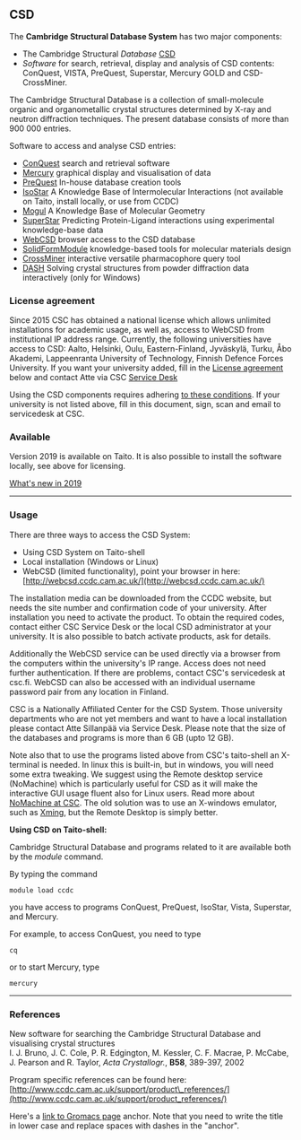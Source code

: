 CSD
---

The **Cambridge Structural Database System** has two major components:

*   The Cambridge Structural _Database_ [CSD](http://www.ccdc.cam.ac.uk/products/csd_system)
*   _Software_ for search, retrieval, display and analysis of CSD contents: ConQuest, VISTA, PreQuest, Superstar, Mercury GOLD and CSD-CrossMiner.

The Cambridge Structural Database is a collection of small-molecule organic and organometallic crystal structures determined by X-ray and neutron diffraction techniques. The present database consists of more than 900 000 entries.

Software to access and analyse CSD entries:

*   [ConQuest](http://www.ccdc.cam.ac.uk/Solutions/CSDSystem/Pages/ConQuest.aspx) search and retrieval software
*   [Mercury](http://www.ccdc.cam.ac.uk/Solutions/CSDSystem/Pages/Mercury.aspx) graphical display and visualisation of data
*   [PreQuest](http://www.ccdc.cam.ac.uk/Solutions/CSDSystem/Pages/PreQuest.aspx) In-house database creation tools
*   [IsoStar](http://www.ccdc.cam.ac.uk/Solutions/CSDSystem/Pages/IsoStar.aspx) A Knowledge Base of Intermolecular Interactions (not available on Taito, install locally, or use from CCDC)
*   [Mogul](http://www.ccdc.cam.ac.uk/Solutions/CSDSystem/Pages/Mogul.aspx) A Knowledge Base of Molecular Geometry
*   [SuperStar](http://www.ccdc.cam.ac.uk/Solutions/LifeSciences/Pages/SuperStar.aspx) Predicting Protein-Ligand interactions using experimental knowledge-base data
*   [WebCSD](http://www.ccdc.cam.ac.uk/Solutions/CSDSystem/Pages/WebCSD.aspx) browser access to the CSD database
*   [SolidFormModule](http://www.ccdc.cam.ac.uk/Solutions/CSDSolidFormSuite/Pages/SolidFormModule.aspx) knowledge-based tools for molecular materials design
*   [CrossMiner](https://www.ccdc.cam.ac.uk/solutions/csd-discovery/components/CSD-CrossMiner/) interactive versatile pharmacophore query tool
*   [DASH](http://www.ccdc.cam.ac.uk/Solutions/PowderDiffraction/Pages/DASH.aspx) Solving crystal structures from powder diffraction data interactively (only for Windows)

### License agreement

Since 2015 CSC has obtained a national license which allows unlimited installations for academic usage, as well as, access to WebCSD from institutional IP address range. Currently, the following universities have access to CSD: Aalto, Helsinki, Oulu, Eastern-Finland, Jyväskylä, Turku, Åbo Akademi, Lappeenranta University of Technology, Finnish Defence Forces University. If you want your university added, fill in the [License agreement](https://research.csc.fi/documents/48467/73370/CCDC+License+Agreement+Template.pdf/bea49ea1-a6ee-4e7e-94d3-9b7ef8e3a361) below and contact Atte via CSC [Service Desk](https://research.csc.fi/support)

Using the CSD components requires adhering [to these conditions](https://research.csc.fi/documents/48467/73370/CCDC+License+Agreement+Template.pdf/bea49ea1-a6ee-4e7e-94d3-9b7ef8e3a361). If your university is not listed above, fill in this document, sign, scan and email to servicedesk at CSC.

### Available

Version 2019 is available on Taito. It is also possible to install the software locally, see above for licensing.

[What's new in 2019](https://downloads.ccdc.cam.ac.uk/documentation/CSDS/2019/Whats_New.pdf)

* * *

### Usage

There are three ways to access the CSD System:

*   Using CSD System on Taito-shell
*   Local installation (Windows or Linux)
*   WebCSD (limited functionality), point your browser in here: [http://webcsd.ccdc.cam.ac.uk/](http://webcsd.ccdc.cam.ac.uk/)

The installation media can be downloaded from the CCDC website, but needs the site number and confirmation code of your university. After installation you need to activate the product. To obtain the required codes, contact either CSC Service Desk or the local CSD administrator at your university. It is also possible to batch activate products, ask for details.

Additionally the WebCSD service can be used directly via a browser from the computers within the university's IP range. Access does not need further authentication. If there are problems, contact CSC's servicedesk at csc.fi. WebCSD can also be accessed with an individual username password pair from any location in Finland.

CSC is a Nationally Affiliated Center for the CSD System. Those university departments who are not yet members and want to have a local installation please contact Atte Sillanpää via Service Desk. Please note that the size of the databases and programs is more than 6 GB (upto 12 GB).

Note also that to use the programs listed above from CSC's taito-shell an X-terminal is needed. In linux this is built-in, but in windows, you will need some extra tweaking. We suggest using the Remote desktop service (NoMachine) which is particularly useful for CSD as it will make the interactive GUI usage fluent also for Linux users. Read more about [NoMachine at CSC](/-/nomachine). The old solution was to use an X-windows emulator, such as [Xming](http://sourceforge.net/projects/xming), but the Remote Desktop is simply better.

**Using CSD on Taito-shell:**

Cambridge Structural Database and programs related to it are available both by the _module_ command.

By typing the command

`module load ccdc`

you have access to programs ConQuest, PreQuest, IsoStar, Vista, Superstar, and Mercury.

For example, to access ConQuest, you need to type

```cq```

or to start Mercury, type

```mercury```

* * *

### References

New software for searching the Cambridge Structural Database and visualising crystal structures  
I. J. Bruno, J. C. Cole, P. R. Edgington, M. Kessler, C. F. Macrae, P. McCabe, J. Pearson and R. Taylor, _Acta Crystallogr._, **B58**, 389-397, 2002

Program specific references can be found here: [http://www.ccdc.cam.ac.uk/support/product\_references/](http://www.ccdc.cam.ac.uk/support/product_references/)

Here's a [link to Gromacs page](./gromacs.md#this-is-an-anchor) anchor. Note that you need to write the title in lower case and replace spaces with dashes in the "anchor".
